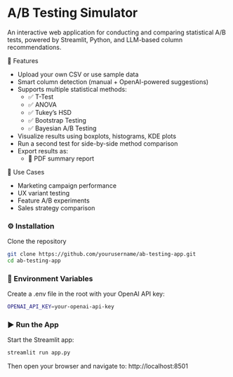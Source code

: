 # A/B Testing Simulator

An interactive web application for conducting and comparing statistical A/B tests, powered by Streamlit, Python, and LLM-based column recommendations.

🚀 Features

- Upload your own CSV or use sample data
- Smart column detection (manual + OpenAI-powered suggestions)
- Supports multiple statistical methods:
  - ✅ T-Test
  - ✅ ANOVA
  - ✅ Tukey’s HSD
  - ✅ Bootstrap Testing
  - ✅ Bayesian A/B Testing
- Visualize results using boxplots, histograms, KDE plots
- Run a second test for side-by-side method comparison
- Export results as:
  - 📄 PDF summary report

🧠 Use Cases

- Marketing campaign performance
- UX variant testing
- Feature A/B experiments
- Sales strategy comparison

### ⚙️ Installation
 Clone the repository

```bash
git clone https://github.com/yourusername/ab-testing-app.git
cd ab-testing-app

```

### 🔑 Environment Variables

Create a .env file in the root with your OpenAI API key:
```bash
OPENAI_API_KEY=your-openai-api-key
```

### ▶️ Run the App

Start the Streamlit app:
```bash
streamlit run app.py
```
Then open your browser and navigate to: http://localhost:8501
